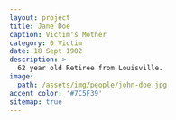 ```yaml
---
layout: project
title: Jane Doe
caption: Victim's Mother
category: 0 Victim
date: 18 Sept 1902
description: >
  62 year old Retiree from Louisville.
image: 
  path: /assets/img/people/john-doe.jpg
accent_color: '#7C5F39'
sitemap: true
---
```


